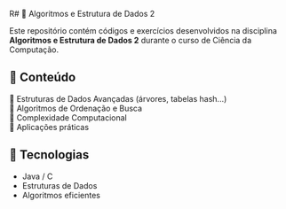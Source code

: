 R# 📂 Algoritmos e Estrutura de Dados 2  

Este repositório contém códigos e exercícios desenvolvidos na disciplina **Algoritmos e Estrutura de Dados 2** durante o curso de Ciência da Computação.  

## 📌 Conteúdo  
🔹 Estruturas de Dados Avançadas (árvores, tabelas hash...)  
🔹 Algoritmos de Ordenação e Busca  
🔹 Complexidade Computacional  
🔹 Aplicações práticas  

## 🚀 Tecnologias  
- Java / C  
- Estruturas de Dados  
- Algoritmos eficientes  
 
